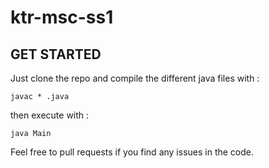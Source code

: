 # ktr-msc-ss1

## GET STARTED

Just clone the repo and compile the different java files with :

```
javac * .java
```

then execute with :

```
java Main
```

Feel free to pull requests if you find any issues in the code.
